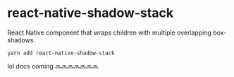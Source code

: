 # react-native-shadow-stack
React Native component that wraps children with multiple overlapping box-shadows

`yarn add react-native-shadow-stack`


lol docs coming 🔜️🔜️🔜️🔜️🔜️🔜️🔜️
